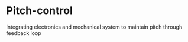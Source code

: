# Pitch-control
Integrating electronics and mechanical system to maintain pitch through feedback loop
